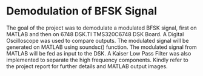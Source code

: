 # Demodulation of BFSK Signal
The goal of the project was to demodulate a modulated BFSK signal, first on MATLAB and then on 6748 DSK.TI TMS320C6748 DSK Board. A Digital Oscilloscope was used to compare outputs. The modulated signal will be generated on MATLAB using soundsc() function. The modulated signal from MATLAB will be fed as input to the DSK. A Kaiser Low Pass Filter was also implemented to separate the high frequency components. Kindly refer to the project report for further details and MATLAB output images.
